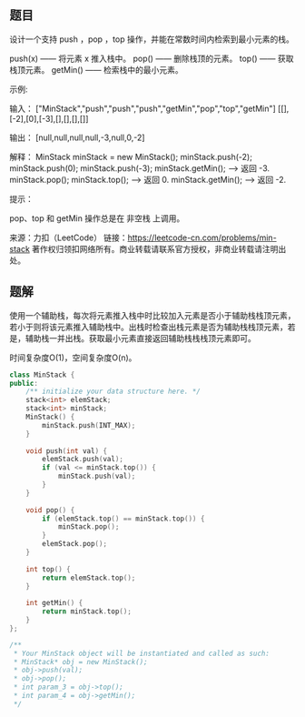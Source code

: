## 题目

设计一个支持 push ，pop ，top 操作，并能在常数时间内检索到最小元素的栈。

push(x) —— 将元素 x 推入栈中。
pop() —— 删除栈顶的元素。
top() —— 获取栈顶元素。
getMin() —— 检索栈中的最小元素。


示例:

输入：
["MinStack","push","push","push","getMin","pop","top","getMin"]
[[],[-2],[0],[-3],[],[],[],[]]

输出：
[null,null,null,null,-3,null,0,-2]

解释：
MinStack minStack = new MinStack();
minStack.push(-2);
minStack.push(0);
minStack.push(-3);
minStack.getMin();   --> 返回 -3.
minStack.pop();
minStack.top();      --> 返回 0.
minStack.getMin();   --> 返回 -2.


提示：

pop、top 和 getMin 操作总是在 非空栈 上调用。

来源：力扣（LeetCode）
链接：https://leetcode-cn.com/problems/min-stack
著作权归领扣网络所有。商业转载请联系官方授权，非商业转载请注明出处。

## 题解

使用一个辅助栈，每次将元素推入栈中时比较加入元素是否小于辅助栈栈顶元素，若小于则将该元素推入辅助栈中。出栈时检查出栈元素是否为辅助栈栈顶元素，若是，辅助栈一并出栈。获取最小元素直接返回辅助栈栈栈顶元素即可。

时间复杂度O(1)，空间复杂度O(n)。

```c++
class MinStack {
public:
    /** initialize your data structure here. */
    stack<int> elemStack;
    stack<int> minStack;
    MinStack() {
        minStack.push(INT_MAX);
    }
    
    void push(int val) {
        elemStack.push(val);
        if (val <= minStack.top()) {
            minStack.push(val);
        }
    }
    
    void pop() {
        if (elemStack.top() == minStack.top()) {
            minStack.pop();
        }
        elemStack.pop();
    }
    
    int top() {
        return elemStack.top();
    }
    
    int getMin() {
        return minStack.top();
    }
};

/**
 * Your MinStack object will be instantiated and called as such:
 * MinStack* obj = new MinStack();
 * obj->push(val);
 * obj->pop();
 * int param_3 = obj->top();
 * int param_4 = obj->getMin();
 */
```

